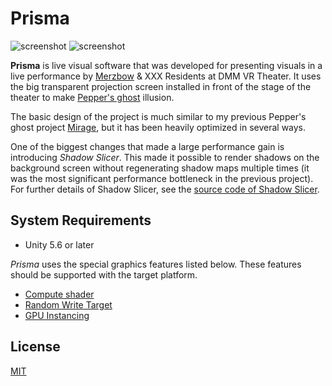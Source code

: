 Prisma
======

![screenshot](http://i.imgur.com/MIOJhYpm.png)
![screenshot](http://i.imgur.com/G0WeuzIm.png)

**Prisma** is live visual software that was developed for presenting visuals
in a live performance by [Merzbow] & XXX Residents at DMM VR Theater. It uses
the big transparent projection screen installed in front of the stage of the
theater to make [Pepper's ghost] illusion.

The basic design of the project is much similar to my previous Pepper's ghost
project [Mirage], but it has been heavily optimized in several ways.

One of the biggest changes that made a large performance gain is introducing
*Shadow Slicer*. This made it possible to render shadows on the background
screen without regenerating shadow maps multiple times (it was the most
significant performance bottleneck in the previous project). For further
details of Shadow Slicer, see the [source code of Shadow Slicer].

[Merzbow]: https://en.wikipedia.org/wiki/Merzbow
[Pepper's ghost]: https://en.wikipedia.org/wiki/Pepper%27s_ghost
[Mirage]: https://github.com/keijiro/Mirage
[source code of Shadow Slicer]: Assets/Prisma/Scripts/ShadowSlicer.cs

System Requirements
-------------------

- Unity 5.6 or later

*Prisma* uses the special graphics features listed below. These features
should be supported with the target platform.

- [Compute shader]
- [Random Write Target]
- [GPU Instancing]

[Compute Shader]: https://docs.unity3d.com/Manual/ComputeShaders.html
[Random Write Target]: https://docs.unity3d.com/ScriptReference/Graphics.SetRandomWriteTarget.html
[GPU Instancing]: https://docs.unity3d.com/Manual/GPUInstancing.html

License
-------

[MIT](LICENSE.txt)
